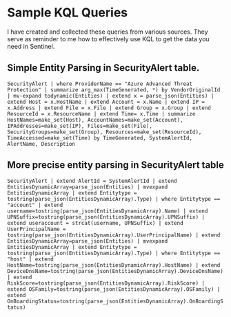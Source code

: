 # Sample KQL Queries

I have created and collected these queries from various sources. They serve as reminder to me how to effectively use KQL to get the data you need in Sentinel.

## Simple Entity Parsing in SecurityAlert table.

`SecurityAlert
| where ProviderName == "Azure Advanced Threat Protection"
| summarize arg_max(TimeGenerated, *) by VendorOriginalId
| mv-expand todynamic(Entities)
| extend x = parse_json(Entities)
| extend Host = x.HostName
| extend Account = x.Name
| extend IP = x.Address
| extend File = x.File
| extend Group = x.Group
| extend ResourceId = x.ResourceName
| extend Time= x.Time
| summarize
    HostNames=make_set(Host),
    AccountNames=make_set(Account),
    IPAddresses=make_set(IP),
    Files=make_set(File),
    SecurityGroups=make_set(Group),
    Resources=make_set(ResourceId),
    TimeAccessed=make_set(Time)
    by TimeGenerated, SystemAlertId, AlertName, Description`


## More precise entity parsing in SecurityAlert table


`SecurityAlert
    | extend AlertId = SystemAlertId
    | extend EntitiesDynamicArray=parse_json(Entities) | mvexpand EntitiesDynamicArray
    | extend Entitytype = tostring(parse_json(EntitiesDynamicArray).Type)
    | where Entitytype == "account"
    | extend username=tostring(parse_json(EntitiesDynamicArray).Name)
    | extend UPNSuffix=tostring(parse_json(EntitiesDynamicArray).UPNSuffix)
    | extend useraccount = strcat(username, UPNSuffix)
    | extend UserPrincipalName = tostring(parse_json(EntitiesDynamicArray).UserPrincipalName)
    | extend EntitiesDynamicArray=parse_json(Entities) | mvexpand EntitiesDynamicArray
    | extend Entitytype = tostring(parse_json(EntitiesDynamicArray).Type)
    | where Entitytype == "host"
    | extend HostName=tostring(parse_json(EntitiesDynamicArray).HostName)
    | extend DeviceDnsName=tostring(parse_json(EntitiesDynamicArray).DeviceDnsName)
    | extend RiskScore=tostring(parse_json(EntitiesDynamicArray).RiskScore)
    | extend OSFamily=tostring(parse_json(EntitiesDynamicArray).OSFamily)
    | extend OnBoardingStatus=tostring(parse_json(EntitiesDynamicArray).OnBoardingStatus)`